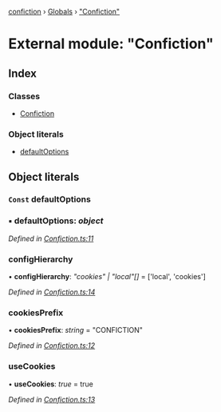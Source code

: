 [confiction](../README.md) › [Globals](../globals.md) › ["Confiction"](_confiction_.md)

# External module: "Confiction"

## Index

### Classes

* [Confiction](../classes/_confiction_.confiction.md)

### Object literals

* [defaultOptions](_confiction_.md#const-defaultoptions)

## Object literals

### `Const` defaultOptions

### ▪ **defaultOptions**: *object*

*Defined in [Confiction.ts:11](https://github.com/leomeloxp/confiction/blob/2fe5908/src/Confiction.ts#L11)*

###  configHierarchy

• **configHierarchy**: *"cookies" | "local"[]* = ['local', 'cookies']

*Defined in [Confiction.ts:14](https://github.com/leomeloxp/confiction/blob/2fe5908/src/Confiction.ts#L14)*

###  cookiesPrefix

• **cookiesPrefix**: *string* = "CONFICTION"

*Defined in [Confiction.ts:12](https://github.com/leomeloxp/confiction/blob/2fe5908/src/Confiction.ts#L12)*

###  useCookies

• **useCookies**: *true* = true

*Defined in [Confiction.ts:13](https://github.com/leomeloxp/confiction/blob/2fe5908/src/Confiction.ts#L13)*
